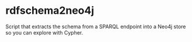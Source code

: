 # rdfschema2neo4j
Script that extracts the schema from a SPARQL endpoint into a Neo4j store so you can explore with Cypher. 
